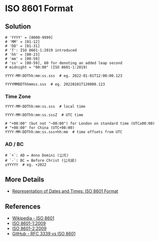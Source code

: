 # ISO 8601 Format

## Solution

```plaintext
# 'YYYY' = [0000-9999]
# 'MM' = [01-12]
# 'DD' = [01-31]
# 'T': ISO 8601-1:2019 introduced
# 'hh' = [00-23]
# 'mm' = [00-59]
# 'ss' = [00-59], 60 for denoting an added leap second
# midnight = "00:00" (ISO 8601-1:2019)

YYYY-MM-DDThh:mm:ss.sss  # eg. 2022-01-01T12:00:00.123

YYYYMMDDThhmmss.sss  # eg. 20220101T120000.123
```

### Time Zone

```plaintext
YYYY-MM-DDThh:mm:ss.sss  # local time

YYYY-MM-DDThh:mm:ss.sssZ  # UTC time

# "+00:00" (but not "−00:00") for London on standard time (UTC±00:00)
# "+08:00" for China (UTC+08:00)
YYYY-MM-DDThh:mm:ss.sss+hh:mm  # time offsets from UTC
```

### AD / BC

```plaintext
# `+`: AD = Anno Domini (公元)
# `-`: BC = Before Christ (公元前)
±YYYYY  # eg. +2022
```

## More Details

- [Representation of Dates and Times: ISO 8601 Format](https://leven-cn.github.io/python-cookbook/more/core/iso_8601_fmt)

## References

- [Wikipedia - ISO 8601](https://en.wikipedia.org/wiki/ISO_8601)
- [ISO 8601-1:2009](https://www.iso.org/obp/ui/#iso:std:iso:8601:-1:ed-1:v1:en)
- [ISO 8601-2:2009](https://www.iso.org/obp/ui/#iso:std:iso:8601:-2:ed-1:v1:en)
- [GitHub - RFC 3339 vs ISO 8601](https://ijmacd.github.io/rfc3339-iso8601/)
